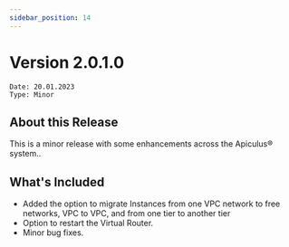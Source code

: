 ```yaml
---
sidebar_position: 14
---
```

# Version 2.0.1.0
```
Date: 20.01.2023
Type: Minor
```

## About this Release

This is a minor release with some enhancements across the Apiculus® system..

## What's Included

- Added the option to migrate Instances from one VPC network to free networks, VPC to VPC, and from one tier to another tier
- Option to restart the Virtual Router.
- Minor bug fixes.




